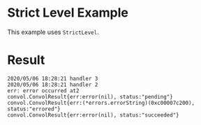# Strict Level Example
This example uses `StrictLevel`.

# Result
```
2020/05/06 18:28:21 handler 3
2020/05/06 18:28:21 handler 2
err: error occurred at2
convol.ConvolResult{err:error(nil), status:"pending"}
convol.ConvolResult{err:(*errors.errorString)(0xc00007c200), status:"errored"}
convol.ConvolResult{err:error(nil), status:"succeeded"}
```

